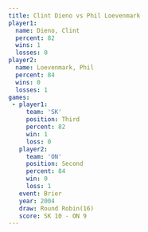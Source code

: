 ```yaml
---
title: Clint Dieno vs Phil Loevenmark
player1:                
  name: Dieno, Clint    
  percent: 82           
  wins: 1               
  losses: 0             
player2:                
  name: Loevenmark, Phil
  percent: 84           
  wins: 0               
  losses: 1             
games:
 - player1:         
     team: 'SK'     
     position: Third
     percent: 82    
     win: 1         
     loss: 0        
   player2:          
     team: 'ON'      
     position: Second
     percent: 84     
     win: 0          
     loss: 1         
   event: Brier         
   year: 2004           
   draw: Round Robin(16)
   score: SK 10 - ON 9  
---
```

